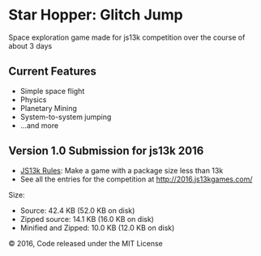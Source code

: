 # Star Hopper: Glitch Jump
Space exploration game made for js13k competition over the course of about 3 days

## Current Features

* Simple space flight
* Physics
* Planetary Mining
* System-to-system jumping
* ...and more

## Version 1.0 Submission for js13k 2016

* [JS13k Rules](http://2016.js13kgames.com/#rules): Make a game with a package size less than 13k
* See all the entries for the competition at http://2016.js13kgames.com/

Size:
* Source: 42.4 KB (52.0 KB on disk)
* Zipped source: 14.1 KB (16.0 KB on disk)
* Minified and Zipped: 10.0 KB (12.0 KB on disk)



&copy; 2016, Code released under the MIT License
